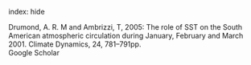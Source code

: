 index: hide

<div class="Citation">

  <div class="Citation-body">
    <div class="Citation-text">Drumond, A. R. M and Ambrizzi, T, 2005: The role of SST on the South American atmospheric circulation during January, February and March 2001. <span class="Article-journal">Climate Dynamics, </span><span class="Article-volume">24, </span>781–791pp.</div>
    <div class="Citation-links">
      <div class="CitationLink" data-href="https://scholar.google.com/scholar?q=The+role+of+SST+on+the+South+American+atmospheric+circulation+during+January%2C+February+and+March+2001">
        <div class="CitationLink-icon CitationLink-Scholar"></div>
        <div class="CitationLink-text">Google Scholar</div>
      </div>
    </div>
  </div>
</div>


<div class="Citation-copy">

</div>